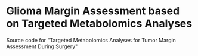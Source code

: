 # Glioma Margin Assessment based on Targeted Metabolomics Analyses
Source code for "Targeted Metabolomics Analyses for Tumor Margin Assessment During Surgery"
